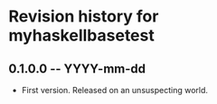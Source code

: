 # Revision history for myhaskellbasetest

## 0.1.0.0  -- YYYY-mm-dd

* First version. Released on an unsuspecting world.
